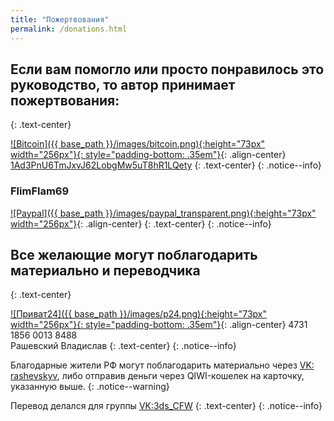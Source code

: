 ```yaml
---
title: "Пожертвования"
permalink: /donations.html
---
```


## Если вам помогло или просто понравилось это руководство, то автор принимает пожертвования:
{: .text-center}

[![Bitcoin]({{ base_path }}/images/bitcoin.png){:height="73px" width="256px"}{: style="padding-bottom: .35em"}](bitcoin:1Ad3PnU6TmJxvJ62LobgMw5uT8hR1LQety){: .align-center}
[1Ad3PnU6TmJxvJ62LobgMw5uT8hR1LQety](bitcoin:1Ad3PnU6TmJxvJ62LobgMw5uT8hR1LQety)
{: .text-center}
{: .notice--info}

### FlimFlam69

[![Paypal]({{ base_path }}/images/paypal_transparent.png){:height="73px" width="256px"}](https://www.paypal.com/cgi-bin/webscr?cmd=_donations&business=stbukoski%40gmail%2ecom&lc=US&item_name=Wii%20U%20Tutorial&item_number=WiiUGuide&currency_code=USD&bn=PP%2dDonationsBF%3abtn_donateCC_LG%2egif%3aNonHosted){: .align-center}
{: .text-center}
{: .notice--info}

## Все желающие могут поблагодарить материально и переводчика
{: .text-center}

[![Приват24]({{ base_path }}/images/p24.png){:height="73px" width="256px"}{: style="padding-bottom: .35em"}](){: .align-center}
4731 1856 0013 8488<br>Рашевский Владислав
{: .text-center}
{: .notice--info}

Благодарные жители РФ могут поблагодарить материально через [VK: rashevskyv](http://vk.com/rashevskyv), либо отправив деньги через QIWI-кошелек на карточку, указанную выше.
{: .notice--warning}

Перевод делался для группы [VK:3ds_CFW](http://vk.com/3ds_cfw)
{: .text-center}
{: .notice--info}
